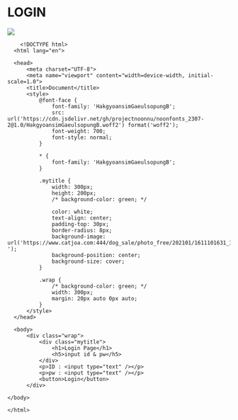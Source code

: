# LOGIN

<div>
  <img src="https://github.com/Joo-Veloper/LOGIN/assets/134623719/69940948-c333-451b-8f73-42e532c8b484">

        <!DOCTYPE html>
      <html lang="en">
      
      <head>
          <meta charset="UTF-8">
          <meta name="viewport" content="width=device-width, initial-scale=1.0">
          <title>Document</title>
          <style>
              @font-face {
                  font-family: 'HakgyoansimGaeulsopungB';
                  src: url('https://cdn.jsdelivr.net/gh/projectnoonnu/noonfonts_2307-2@1.0/HakgyoansimGaeulsopungB.woff2') format('woff2');
                  font-weight: 700;
                  font-style: normal;
              }
      
              * {
                  font-family: 'HakgyoansimGaeulsopungB';
              }
      
              .mytitle {
                  width: 300px;
                  height: 200px;
                  /* background-color: green; */
      
                  color: white;
                  text-align: center;
                  padding-top: 30px;
                  border-radius: 8px;
                  background-image: url('https://www.catjoa.com:444/dog_sale/photo_free/202101/1611101631_16337300.jpg ');
                  background-position: center;
                  background-size: cover;
              }
      
              .wrap {
                  /* background-color: green; */
                  width: 300px;
                  margin: 20px auto 0px auto;
              }
          </style>
      </head>
      
      <body>
          <div class="wrap">
              <div class="mytitle">
                  <h1>Login Page</h1>
                  <h5>input id & pw</h5>
              </div>
              <p>ID : <input type="text" /></p>
              <p>pw : <input type="text" /></p>
              <button>Login</button>
          </div>

    </body>

    </html>
</div>
